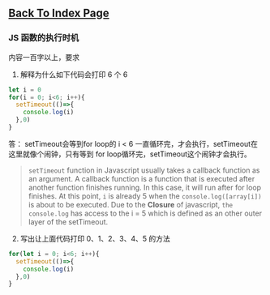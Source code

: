 ## [Back To Index Page](https://www.graceyutech.com/Yu-Blog/)
### JS 函数的执行时机
内容一百字以上，要求

1. 解释为什么如下代码会打印 6 个 6
```javascript
let i = 0
for(i = 0; i<6; i++){
  setTimeout(()=>{
    console.log(i)
  },0)
}
```
答： setTimeout会等到for loop的 i < 6 一直循环完，才会执行，setTimeout在这里就像个闹钟，只有等到 for loop循环完，setTimeout这个闹钟才会执行。

> ```setTimeout``` function in Javascript usually takes a callback function as an argument. A callback function is a function that is executed after another function finishes running. In this case, it will run after for loop finishes. At this point, ```i``` is already 5 when the ```console.log([array[i])``` is about to be executed. Due to the **Closure** of javascript, ```the console.log``` has access to the i = 5 which is defined as an other outer layer of the setTimeout.

2. 写出让上面代码打印 0、1、2、3、4、5 的方法
```javascript
for(let i = 0; i<6; i++){
  setTimeout(()=>{
    console.log(i)
  },0)
}
```
